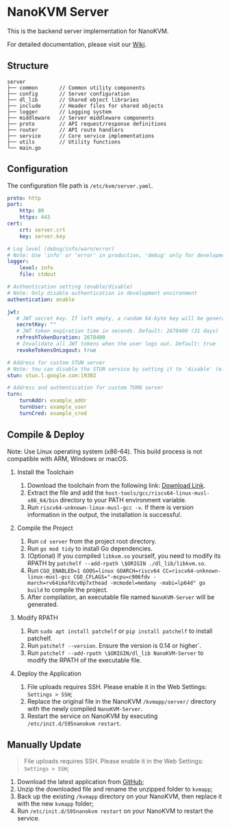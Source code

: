 # NanoKVM Server

This is the backend server implementation for NanoKVM.

For detailed documentation, please visit our [Wiki](https://wiki.sipeed.com/nanokvm).

## Structure

```shell
server
├── common       // Common utility components
├── config       // Server configuration
├── dl_lib       // Shared object libraries
├── include      // Header files for shared objects
├── logger       // Logging system
├── middleware   // Server middleware components
├── proto        // API request/response definitions
├── router       // API route handlers
├── service      // Core service implementations
├── utils        // Utility functions
└── main.go
```

## Configuration

The configuration file path is `/etc/kvm/server.yaml`.

```yaml
proto: http
port:
    http: 80
    https: 443
cert:
    crt: server.crt
    key: server.key

# Log level (debug/info/warn/error)
# Note: Use 'info' or 'error' in production, 'debug' only for development
logger:
    level: info
    file: stdout

# Authentication setting (enable/disable)
# Note: Only disable authentication in development environment
authentication: enable

jwt:
   # JWT secret key. If left empty, a random 64-byte key will be generated automatically.
   secretKey: ""
   # JWT token expiration time in seconds. Default: 2678400 (31 days)
   refreshTokenDuration: 2678400
   # Invalidate all JWT tokens when the user logs out. Default: true
   revokeTokensOnLogout: true

# Address for custom STUN server
# Note: You can disable the STUN service by setting it to 'disable' (e.g., in a LAN environment)
stun: stun.l.google.com:19302

# Address and authentication for custom TURN server
turn:
    turnAddr: example_addr
    turnUser: example_user
    turnCred: example_cred
```

## Compile & Deploy

Note: Use Linux operating system (x86-64). This build process is not compatible with ARM, Windows or macOS.

1. Install the Toolchain
    1. Download the toolchain from the following link: [Download Link](https://sophon-file.sophon.cn/sophon-prod-s3/drive/23/03/07/16/host-tools.tar.gz).
    2. Extract the file and add the `host-tools/gcc/riscv64-linux-musl-x86_64/bin` directory to your PATH environment variable.
    3. Run `riscv64-unknown-linux-musl-gcc -v`. If there is version information in the output, the installation is successful.

2. Compile the Project
    1. Run `cd server` from the project root directory.
    2. Run `go mod tidy` to install Go dependencies.
    3. (Optional) If you compiled `libkvm.so` yourself, you need to modify its RPATH by `patchelf --add-rpath \$ORIGIN ./dl_lib/libkvm.so`.
    4. Run `CGO_ENABLED=1 GOOS=linux GOARCH=riscv64 CC=riscv64-unknown-linux-musl-gcc CGO_CFLAGS="-mcpu=c906fdv -march=rv64imafdcv0p7xthead -mcmodel=medany -mabi=lp64d" go build` to compile the project.
    5. After compilation, an executable file named `NanoKVM-Server` will be generated.

3. Modify RPATH
    1. Run `sudo apt install patchelf` or `pip install patchelf` to install patchelf.
    2. Run `patchelf --version`. Ensure the version is 0.14 or higher`.
    3. Run `patchelf --add-rpath \$ORIGIN/dl_lib NanoKVM-Server` to modify the RPATH of the executable file.

4. Deploy the Application
    1. File uploads requires SSH. Please enable it in the Web Settings: `Settings > SSH`;
    2. Replace the original file in the NanoKVM `/kvmapp/server/` directory with the newly compiled `NanoKVM-Server`.
    3. Restart the service on NanoKVM by executing `/etc/init.d/S95nanokvm restart`.

## Manually Update

> File uploads requires SSH. Please enable it in the Web Settings: `Settings > SSH`;

1. Download the latest application from [GitHub](https://github.com/sipeed/NanoKVM/releases);
2. Unzip the downloaded file and rename the unzipped folder to `kvmapp`;
3. Back up the existing `/kvmapp` directory on your NanoKVM, then replace it with the new `kvmapp` folder;
4. Run `/etc/init.d/S95nanokvm restart` on your NanoKVM to restart the service.
